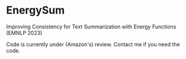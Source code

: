 # EnergySum
Improving Consistency for Text Summarization with Energy Functions (EMNLP 2023)

Code is currently under (Amazon's) review. Contact me if you need the code.
